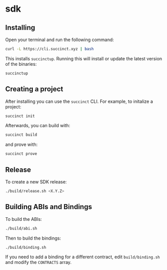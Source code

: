 # sdk

## Installing

Open your terminal and run the following command:

```sh
curl -L https://cli.succinct.xyz | bash
```

This installs `succinctup`. Running this will install or update the latest version of the binaries:

```sh
succinctup
```

## Creating a project

After installing you can use the `succinct` CLI. For example, to initalize a project:

```sh
succinct init
```

Afterwards, you can build with:

```sh
succinct build
```

and prove with:

```sh
succinct prove
```

## Release

To create a new SDK release:

```sh
./build/release.sh <X.Y.Z>
```

## Building ABIs and Bindings

To build the ABIs:

```sh
./build/abi.sh
```

Then to build the bindings:

```sh
./build/binding.sh
```

If you need to add a binding for a different contract, edit `build/binding.sh` and modify the `CONTRACTS` array.